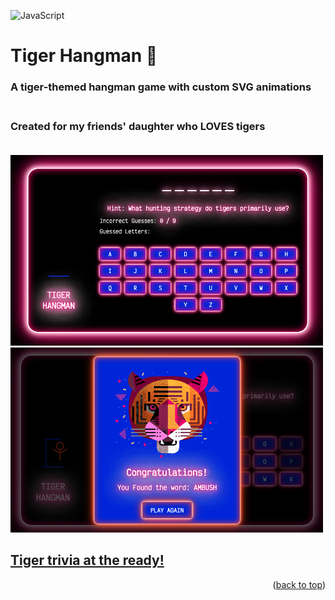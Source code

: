 ![JavaScript](https://img.shields.io/badge/logo-javascript-blue?logo=javascript)
# Tiger Hangman 🐯

### A tiger-themed hangman game with custom SVG animations<br><br>
### Created for my friends' daughter who LOVES tigers<br><br>
<img src="./images/Hangman-screenshot.png" width="500" alt="Tiger hangman game">
<img src="./images/Hangman-screenshot-win.png" width="500" alt="Tiger hangman game">

## [Tiger trivia at the ready!](https://tiger-hangman-game.netlify.app/)
<p align="right">(<a href="#readme-top">back to top</a>)</p>
